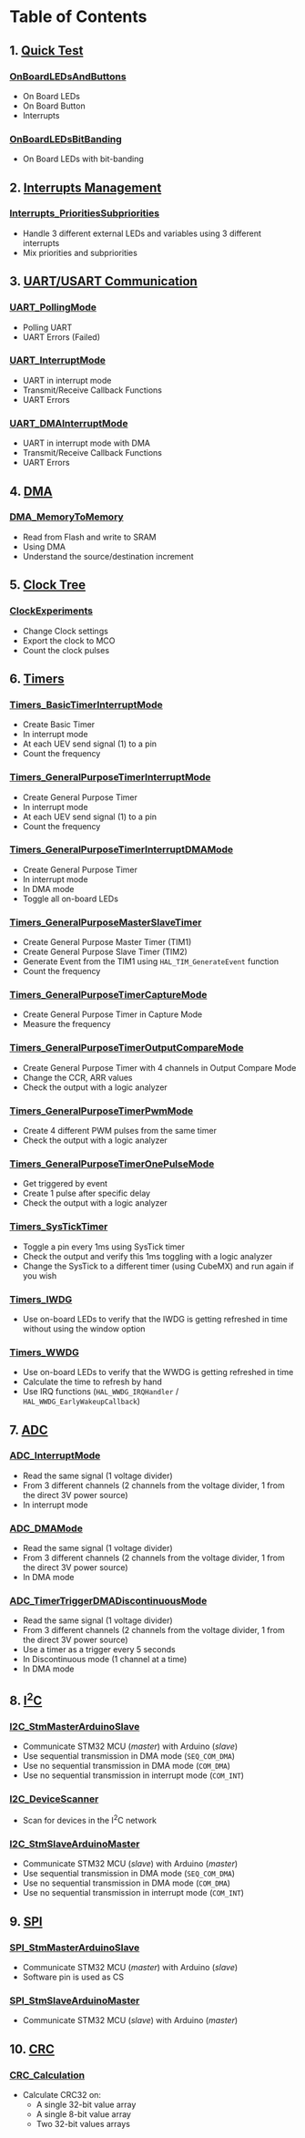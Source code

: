 # Table of Contents

## 1. [Quick Test](01.%20Quick%20Test)
### [OnBoardLEDsAndButtons](01.%20Quick%20Test/OnBoardLEDsAndButtons/)
- On Board LEDs
- On Board Button
- Interrupts
### [OnBoardLEDsBitBanding](01.%20Quick%20Test/OnBoardLEDsBitBanding)
- On Board LEDs with bit-banding

## 2. [Interrupts Management](02.%20Interrupts%20Management)
### [Interrupts_PrioritiesSubpriorities](02.%20Interrupts%20Management/Interrupts_PrioritiesSubpriorities)
- Handle 3 different external LEDs and variables using 3 different interrupts
- Mix priorities and subpriorities

## 3. [UART/USART Communication](03.%20U(S)ART%20Communication)
### [UART_PollingMode](03.%20U(S)ART%20Communication/UART_PollingMode)
- Polling UART
- UART Errors (Failed)
### [UART_InterruptMode](03.%20U(S)ART%20Communication/UART_InterruptMode)
- UART in interrupt mode
- Transmit/Receive Callback Functions
- UART Errors
### [UART_DMAInterruptMode](03.%20U(S)ART%20Communication/UART_DMAInterruptMode)
- UART in interrupt mode with DMA
- Transmit/Receive Callback Functions
- UART Errors

## 4. [DMA](04.%20DMA)
### [DMA_MemoryToMemory](04.%20DMA/DMA_MemoryToMemory)
- Read from Flash and write to SRAM
- Using DMA
- Understand the source/destination increment

## 5. [Clock Tree](05.%20Clock%20Tree)
### [ClockExperiments](05.%20Clock%20Tree/ClockExperiments)
- Change Clock settings
- Export the clock to MCO
- Count the clock pulses

## 6. [Timers](06.%20Timers)
### [Timers_BasicTimerInterruptMode](06.%20Timers/Timers_BasicTimerInterruptMode)
- Create Basic Timer
- In interrupt mode
- At each UEV send signal (1) to a pin
- Count the frequency
### [Timers_GeneralPurposeTimerInterruptMode](06.%20Timers/Timers_GeneralPurposeTimerInterruptMode)
- Create General Purpose Timer
- In interrupt mode
- At each UEV send signal (1) to a pin
- Count the frequency
### [Timers_GeneralPurposeTimerInterruptDMAMode](06.%20Timers/Timers_GeneralPurposeTimerInterruptDMAMode)
- Create General Purpose Timer
- In interrupt mode
- In DMA mode
- Toggle all on-board LEDs
### [Timers_GeneralPurposeMasterSlaveTimer](06.%20Timers/Timers_GeneralPurposeMasterSlaveTimer)
- Create General Purpose Master Timer (TIM1)
- Create General Purpose Slave Timer (TIM2)
- Generate Event from the TIM1 using `HAL_TIM_GenerateEvent` function
- Count the frequency
### [Timers_GeneralPurposeTimerCaptureMode](06.%20Timers/Timers_GeneralPurposeTimerCaptureMode)
- Create General Purpose Timer in Capture Mode
- Measure the frequency
### [Timers_GeneralPurposeTimerOutputCompareMode](06.%20Timers/Timers_GeneralPurposeTimerOutputCompareMode)
- Create General Purpose Timer with 4 channels in Output Compare Mode
- Change the CCR, ARR values
- Check the output with a logic analyzer
### [Timers_GeneralPurposeTimerPwmMode](06.%20Timers/Timers_GeneralPurposeTimerPwmMode)
- Create 4 different PWM pulses from the same timer
- Check the output with a logic analyzer
### [Timers_GeneralPurposeTimerOnePulseMode](06.%20Timers/Timers_GeneralPurposeTimerOnePulseMode)
- Get triggered by event
- Create 1 pulse after specific delay
- Check the output with a logic analyzer
### [Timers_SysTickTimer](06.%20Timers/Timers_SysTickTimer)
- Toggle a pin every 1ms using SysTick timer
- Check the output and verify this 1ms toggling with a logic analyzer
- Change the SysTick to a different timer (using CubeMX) and run again if you wish
### [Timers_IWDG](06.%20Timers/Timers_IWDG)
- Use on-board LEDs to verify that the IWDG is getting refreshed in time without using the window option
### [Timers_WWDG](06.%20Timers/Timers_WWDG)
- Use on-board LEDs to verify that the WWDG is getting refreshed in time
- Calculate the time to refresh by hand
- Use IRQ functions (`HAL_WWDG_IRQHandler` / `HAL_WWDG_EarlyWakeupCallback`)

## 7. [ADC](07.%20ADC)
### [ADC_InterruptMode](07.%20ADC/ADC_InterruptMode)
- Read the same signal (1 voltage divider)
- From 3 different channels (2 channels from the voltage divider, 1 from the direct 3V power source)
- In interrupt mode
### [ADC_DMAMode](07.%20ADC/ADC_DMAMode)
- Read the same signal (1 voltage divider)
- From 3 different channels (2 channels from the voltage divider, 1 from the direct 3V power source)
- In DMA mode
### [ADC_TimerTriggerDMADiscontinuousMode](07.%20ADC/ADC_TimerTriggerDMADiscontinuousMode)
- Read the same signal (1 voltage divider)
- From 3 different channels (2 channels from the voltage divider, 1 from the direct 3V power source)
- Use a timer as a trigger every 5 seconds
- In Discontinuous mode (1 channel at a time)
- In DMA mode

## 8. [I<sup>2</sup>C](08.%20I2C)
### [I2C_StmMasterArduinoSlave](08.%20I2C/I2C_StmMasterArduinoSlave)
- Communicate STM32 MCU (*master*) with Arduino (*slave*)
- Use sequential transmission in DMA mode (`SEQ_COM_DMA`)
- Use no sequential transmission in DMA mode (`COM_DMA`)
- Use no sequential transmission in interrupt mode (`COM_INT`)
### [I2C_DeviceScanner](08.%20I2C/I2C_DeviceScanner)
- Scan for devices in the I<sup>2</sup>C network
### [I2C_StmSlaveArduinoMaster](08.%20I2C/I2C_StmSlaveArduinoMaster)
- Communicate STM32 MCU (*slave*) with Arduino (*master*)
- Use sequential transmission in DMA mode (`SEQ_COM_DMA`)
- Use no sequential transmission in DMA mode (`COM_DMA`)
- Use no sequential transmission in interrupt mode (`COM_INT`)

## 9. [SPI](09.%20SPI)
### [SPI_StmMasterArduinoSlave](09.%20SPI/SPI_StmMasterArduinoSlave)
- Communicate STM32 MCU (*master*) with Arduino (*slave*)
- Software pin is used as CS
### [SPI_StmSlaveArduinoMaster](09.%20SPI/SPI_StmSlaveArduinoMaster)
- Communicate STM32 MCU (*slave*) with Arduino (*master*)

## 10. [CRC](10.%20CRC)
### [CRC_Calculation](10.%20CRC/CRC_Calculation)
- Calculate CRC32 on:
  - A single 32-bit value array
  - A single 8-bit value array
  - Two 32-bit values arrays
